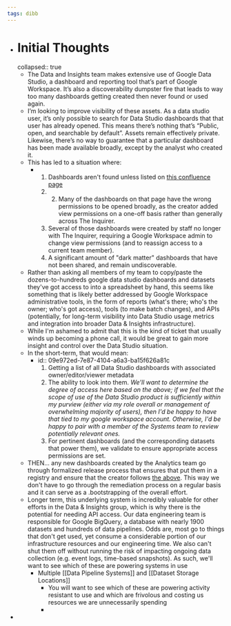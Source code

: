 ```yaml
---
tags: dibb
---
```


- # Initial Thoughts
  collapsed:: true
	- The Data and Insights team makes extensive use of Google Data Studio, a dashboard and reporting tool that’s part of Google Workspace. It’s also a discoverability dumpster fire that leads to way too many dashboards getting created then never found or used again.
	- I’m looking to improve visibility of these assets. As a data studio user, it’s only possible to search for Data Studio dashboards that that user has already opened. This means there’s nothing that’s “Public, open, and searchable by default”. Assets remain effectively private. Likewise, there’s no way to guarantee that a particular dashboard has been made available broadly, except by the analyst who created it.
	- This has led to a situation where:
		- 1. Dashboards aren't found unless listed on [this confluence page](https://inquirer.atlassian.net/wiki/spaces/KB/pages/228649/Analytics+Dashboards+Reports)
		  2. 2. Many of the dashboards on that page have the wrong permissions to be opened broadly, as the creator added view permissions on a one-off basis rather than generally across The Inquirer.
		  3. Several of those dashboards were created by staff no longer with The Inquirer, requiring a Google Workspace admin to change view permissions (and to reassign access to a current team member).
		  4. A significant amount of "dark matter" dashboards that have not been shared, and remain undiscoverable.
	- Rather than asking all members of my team to copy/paste the dozens-to-hundreds google data studio dashboards and datasets they've got access to into a spreadsheet by hand, this seems like something that is likely better addressed by Google Workspace administrative tools, in the form of reports (what's there; who's the owner; who's got access), tools (to make batch changes), and APIs (potentially, for long-term visibility into Data Studio usage metrics and integration into broader Data & Insights infrastructure).
	- While I'm ashamed to admit that this is the kind of ticket that usually winds up becoming a phone call, it would be great to gain more insight and control over the Data Studio situation.
	- In the short-term, that would mean:
		- id:: 09e972ed-7e87-4104-a6a3-ba15f626a81c
		  1. Getting a list of all Data Studio dashboards with associated owner/editor/viewer metadata
		  2. The ability to look into them. _We'll want to determine the degree of access here based on the above; if we feel that the scope of use of the Data Studio product is sufficiently within my purview (either via my role overall or management of overwhelming majority of users), then I'd be happy to have that tied to my google workspace account. Otherwise, I'd be happy to pair with a member of the Systems team to review potentially relevant ones._
		  3. For pertinent dashboards (and the corresponding datasets that power them), we validate to ensure appropriate access permissions are set.
	- THEN… any new dashboards created by the Analytics team go through formalized release process that ensures that put them in a registry and ensure that the creator follows [the above](((09e972ed-7e87-4104-a6a3-ba15f626a81c))). This way we don't have to go through the remediation process on a regular basis and it can serve as a .bootstrapping of  the overall effort.
	- Longer term, this underlying system is incredibly valuable for other efforts in the Data & Insights group, which is why there is the potential for needing API access. Our data engineering team is responsible for Google BigQuery, a database with nearly 1900 datasets and hundreds of data pipelines. Odds are, most go to things that don't get used, yet consume a considerable portion of our infrastructure resources and our engineering time. We also can't shut them off without running the risk of impacting ongoing data collection (e.g. event logs, time-based snapshots). As such, we'll want to see which of these are powering systems in use
		- Multiple [[Data Pipeline Systems]] and [[Dataset Storage Locations]]
			- You will want to see which of these are powering activity resistant to use and which are frivolous and costing us resources we are unnecessarily spending
			-
-